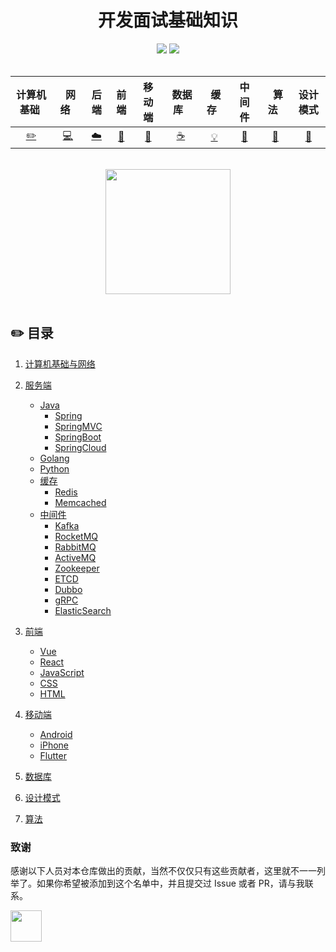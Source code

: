 <h1 align="center">开发面试基础知识</h1>
<div align="center">
    <a href="https://github.com/jemuri/interview-book"> <img src="https://badgen.net/github/stars/jemuri/interview-book?icon=github&color=4ab8a1"></a>
    <a href="https://github.com/jemuri/interview-book"> <img src="https://badgen.net/github/forks/jemuri/interview-book?icon=github&color=4ab8a1"></a>
</div>
<br>

| 计算机基础&nbsp; | &nbsp;&nbsp;网络&nbsp;&nbsp; | 后端 |前端|移动端| &nbsp;数据库&nbsp;&nbsp;|&nbsp;缓存&nbsp;&nbsp;|中间件| &nbsp;&nbsp;算法&nbsp;&nbsp; |设计模式|
| :---: | :----: | :---: | :----: | :----: | :----: | :----: | :----: |:--------------------------------:| :----: |
| [:pencil2:](#pencil2-算法) | [:computer:](#computer-操作系统) | [:cloud:](#cloud-网络) | [:art:](#art-面向对象) | [:floppy_disk:](#floppy_disk-数据库) |[:coffee:](#coffee-java)| [:bulb:](#bulb-系统设计) |[:wrench:](#wrench-工具)| [:watermelon:](#watermelon-编码实践) |[:memo:](#memo-后记)|

<br>

<div align="center">
    <img src="https://web.todouu.com/h5/image/book.jpg" width="200px">
</div>

<br>

## :pencil2: 目录

1. [计算机基础与网络](https://github.com/jemuri/interview-book/main/计算机基础与网络)
2. [服务端](https://github.com/jemuri/interview-book/main/服务端)
   - [Java](https://github.com/jemuri/interview-book/main/Java)
     - [Spring](https://github.com/jemuri/interview-book/main/Spring)
     - [SpringMVC](https://github.com/jemuri/interview-book/main/SpringMVC)
     - [SpringBoot](https://github.com/jemuri/interview-book/main/SpringBoot)
     - [SpringCloud](https://github.com/jemuri/interview-book/main/SpringCloud)
   - [Golang](https://github.com/jemuri/interview-book/main/Golang)
   - [Python](https://github.com/jemuri/interview-book/main/Python)
   - [缓存](https://github.com/jemuri/interview-book/main/缓存)
     - [Redis](https://github.com/jemuri/interview-book/main/Redis)
     - [Memcached](https://github.com/jemuri/interview-book/main/Memcached)
   - [中间件](https://github.com/jemuri/interview-book/main/中间件)
     - [Kafka](https://github.com/jemuri/interview-book/main/Kafka)
     - [RocketMQ](https://github.com/jemuri/interview-book/main/RocketMQ)
     - [RabbitMQ](https://github.com/jemuri/interview-book/main/RabbitMQ)
     - [ActiveMQ](https://github.com/jemuri/interview-book/main/ActiveMQ)
     - [Zookeeper](https://github.com/jemuri/interview-book/main/Zookeeper)
     - [ETCD](https://github.com/jemuri/interview-book/main/ETCD)
     - [Dubbo](https://github.com/jemuri/interview-book/main/Dubbo)
     - [gRPC](https://github.com/jemuri/interview-book/main/gRPC)
     - [ElasticSearch](https://github.com/jemuri/interview-book/main/ElasticSearch)
3. [前端](https://github.com/jemuri/interview-book/main/数据库)
    - [Vue](https://github.com/jemuri/interview-book/main/Vue)
    - [React](https://github.com/jemuri/interview-book/main/React)
    - [JavaScript](https://github.com/jemuri/interview-book/main/JavaScript)
    - [CSS](https://github.com/jemuri/interview-book/main/CSS)
    - [HTML](https://github.com/jemuri/interview-book/main/HTML)
4. [移动端](https://github.com/jemuri/interview-book/main/移动端)
    - [Android](https://github.com/jemuri/interview-book/main/Android)
    - [iPhone](https://github.com/jemuri/interview-book/main/iPhone)
    - [Flutter](https://github.com/jemuri/interview-book/main/Flutter)

5. [数据库](https://github.com/jemuri/interview-book/main/数据库)
6. [设计模式](https://github.com/jemuri/interview-book/main/设计模式)
7. [算法](https://github.com/jemuri/interview-book/main/算法)

### 致谢

感谢以下人员对本仓库做出的贡献，当然不仅仅只有这些贡献者，这里就不一一列举了。如果你希望被添加到这个名单中，并且提交过 Issue 或者 PR，请与我联系。

<a href="https://github.com/jemuri">
    <img src="https://avatars3.githubusercontent.com/u/17189462?s=400&v=4" width="50px">
</a>